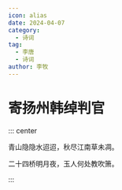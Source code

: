 ```yaml
---
icon: alias
date: 2024-04-07
category:
  - 诗词
tag:
  - 李唐
  - 诗词
author: 李牧
---
```


# 寄扬州韩绰判官

<!-- more -->


::: center 


青山隐隐水迢迢，秋尽江南草未凋。

二十四桥明月夜，玉人何处教吹箫。

:::
